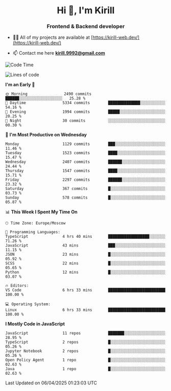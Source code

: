 <h1 align="center">Hi 👋, I'm Kirill</h1>
<h3 align="center">Frontend & Backend developer</h3>

- 👨‍💻 All of my projects are available at [https://kirill-web.dev/](https://kirill-web.dev/)

- 📫 Contact me here **kirill.9992@gmail.com**











<!--START_SECTION:waka-->
![Code Time](http://img.shields.io/badge/Code%20Time-2%2C193%20hrs%2053%20mins-blue)

![Lines of code](https://img.shields.io/badge/From%20Hello%20World%20I%27ve%20Written-5.6%20million%20lines%20of%20code-blue)

**I'm an Early 🐤** 

```text
🌞 Morning                2490 commits        ██████░░░░░░░░░░░░░░░░░░░   25.28 % 
🌆 Daytime                5334 commits        ██████████████░░░░░░░░░░░   54.16 % 
🌃 Evening                1994 commits        █████░░░░░░░░░░░░░░░░░░░░   20.25 % 
🌙 Night                  30 commits          ░░░░░░░░░░░░░░░░░░░░░░░░░   00.30 % 
```
📅 **I'm Most Productive on Wednesday** 

```text
Monday                   1129 commits        ███░░░░░░░░░░░░░░░░░░░░░░   11.46 % 
Tuesday                  1523 commits        ████░░░░░░░░░░░░░░░░░░░░░   15.47 % 
Wednesday                2407 commits        ██████░░░░░░░░░░░░░░░░░░░   24.44 % 
Thursday                 1547 commits        ████░░░░░░░░░░░░░░░░░░░░░   15.71 % 
Friday                   2297 commits        ██████░░░░░░░░░░░░░░░░░░░   23.32 % 
Saturday                 367 commits         █░░░░░░░░░░░░░░░░░░░░░░░░   03.73 % 
Sunday                   578 commits         █░░░░░░░░░░░░░░░░░░░░░░░░   05.87 % 
```


📊 **This Week I Spent My Time On** 

```text
🕑︎ Time Zone: Europe/Moscow

💬 Programming Languages: 
TypeScript               4 hrs 40 mins       ██████████████████░░░░░░░   71.26 % 
JavaScript               43 mins             ███░░░░░░░░░░░░░░░░░░░░░░   11.15 % 
JSON                     23 mins             █░░░░░░░░░░░░░░░░░░░░░░░░   05.92 % 
SCSS                     22 mins             █░░░░░░░░░░░░░░░░░░░░░░░░   05.65 % 
Python                   12 mins             █░░░░░░░░░░░░░░░░░░░░░░░░   03.07 % 

🔥 Editors: 
VS Code                  6 hrs 33 mins       █████████████████████████   100.00 % 

💻 Operating System: 
Linux                    6 hrs 33 mins       █████████████████████████   100.00 % 
```

**I Mostly Code in JavaScript** 

```text
JavaScript               11 repos            ███████░░░░░░░░░░░░░░░░░░   28.95 % 
TypeScript               2 repos             █░░░░░░░░░░░░░░░░░░░░░░░░   05.26 % 
Jupyter Notebook         2 repos             █░░░░░░░░░░░░░░░░░░░░░░░░   05.26 % 
Open Policy Agent        1 repo              █░░░░░░░░░░░░░░░░░░░░░░░░   02.63 % 
Java                     1 repo              █░░░░░░░░░░░░░░░░░░░░░░░░   02.63 % 
```




 Last Updated on 06/04/2025 01:23:03 UTC
<!--END_SECTION:waka-->
